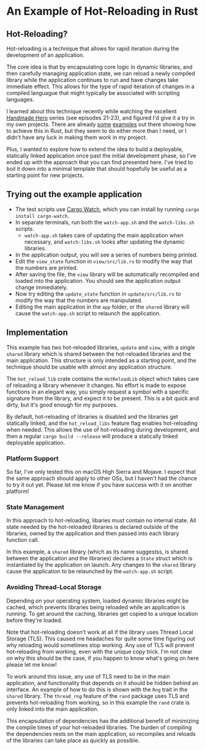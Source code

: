 # An Example of Hot-Reloading in Rust

## Hot-Reloading?

Hot-reloading is a technique that allows for rapid iteration during the development of an application.

The core idea is that by encapsulating core logic in dynamic libraries, and then carefully managing application state, we can reload a newly compiled library while the application continues to run and have changes take immediate effect. This allows for the type of rapid iteration of changes in a compiled languague that might typically be associated with scripting languages.

I learned about this technique recently while watching the excellent [Handmade Hero](https://handmadehero.org) series (see episodes 21-23), and figured I'd give it a try in my own projects. There are already [some](https://github.com/draivin/rust-hotswap) [examples](https://github.com/porglezomp-misc/live-reloading-rs) out there showing how to achieve this in Rust, but they seem to do either more than I need, or I didn't have any luck in making them work in my project.

Plus, I wanted to explore how to extend the idea to build a deployable, statically linked application once past the initial development phase, so I've ended up with the approach that you can find presented here. I've tried to boil it down into a minimal template that should hopefully be useful as a starting point for new projects.

## Trying out the example application

- The test scripts use [Cargo Watch](https://github.com/passcod/cargo-watch), which you can install by running `cargo install cargo-watch`.
- In separate terminals, run both the `watch-app.sh` and the `watch-libs.sh` scripts.
  - `watch-app.sh` takes care of updating the main application when necessary, and `watch-libs.sh` looks after updating the dynamic libraries.
- In the application output, you will see a series of numbers being printed.
- Edit the `view_state` function in `view/src/lib.rs` to modify the way that the numbers are printed.
- After saving the file, the `view` library will be automatically recompiled and loaded into the application. You should see the application output change immediately.
- Now try editing the `update_state` function in `update/src/lib.rs` to modify the way that the numbers are manipulated.
- Editing the main application in the `app` folder, or the `shared` library will cause the `watch-app.sh` script to relaunch the application.

## Implementation

This example has two hot-reloaded libraries, `update` and `view`, with a single `shared` library which is shared between the hot-reloaded libraries and the main application. This structure is only intended as a starting point, and the technique should be usable with almost any application structure.

The `hot_reload_lib` crate contains the `HotReloadLib` object which takes care of reloading a library whenever it changes. No effort is made to expose functions in an elegant way, you simply request a symbol with a specific signature from the library, and expect it to be present. This is a bit quick and dirty, but it's good enough for my purposes.

By default, hot-reloading of libraries is disabled and the libraries get statically linked, and the `hot_reload_libs` feature flag enables hot-reloading when needed. This allows the use of hot-reloading during development, and then a regular `cargo build --release` will produce a statically linked deployable application.

### Platform Support

So far, I've only tested this on macOS High Sierra and Mojave. I expect that the same approach should apply to other OSs, but I haven't had the chance to try it out yet. Please let me know if you have success with it on another platform!

### State Management

In this approach to hot-reloading, libaries must contain no internal state. All state needed by the hot-reloaded libraries is declared outside of the libraries, owned by the application and then passed into each library function call.

In this example, a `shared` library (which as its name suggestss, is shared between the application and the libraries) declares a `State` struct which is instantiated by the application on launch. Any changes to the `shared` library cause the application to be relaunched by the `watch-app.sh` script.

### Avoiding Thread-Local Storage

Depending on your operating system, loaded dynamic libraries might be cached, which prevents libraries being reloaded while an application is running. To get around the caching, libraries get copied to a unique location before they're loaded.

Note that hot-reloading doesn't work at all if the library uses Thread Local Storage (TLS). This caused me headaches for quite some time figuring out why reloading would sometimes stop working. Any use of TLS will prevent hot-reloading from working, even with the unique copy trick. I'm not clear on why this should be the case, if you happen to know what's going on here please let me know!

To work around this issue, any use of TLS need to be in the main application, and functionality that depends on it should be hidden behind an interface. An example of how to do this is shown with the `Rng` trait in the `shared` library. The `thread_rng` feature of the `rand` package uses TLS and prevents hot-reloading from working, so in this example the `rand` crate is only linked into the main application.

This encapsulation of dependencies has the additional benefit of minimizing the compile times of your hot-reloaded libraries. The burden of compiling the dependencies rests on the main application, so recompiles and reloads of the libraries can take place as quickly as possible.
